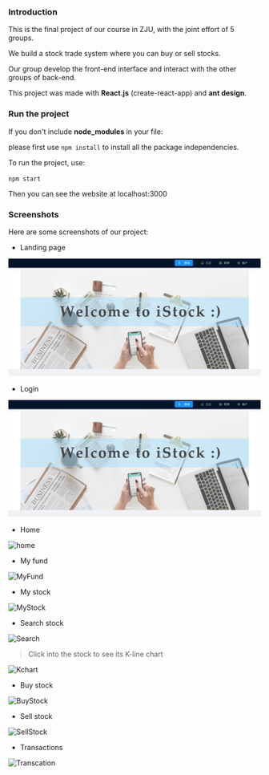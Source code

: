 ### Introduction

This is the final project of our course in ZJU, with the joint effort of 5 groups.

We build a stock trade system where you can buy or sell stocks. 

Our group develop the front-end interface and interact with the other groups of back-end.

This project was made with **React.js** (create-react-app) and **ant design**.





### Run the project

If you don't include **node_modules** in your file:

please first use `npm install` to install all the package independencies.



To run the project, use:

`npm start`

Then you can see the website at localhost:3000





### Screenshots

Here are some screenshots of our project:

* Landing page

![landing](https://github.com/Mihuuu/Stock-Trade-System/raw/master/screenshots/landing.png)



* Login

![login](https://github.com/Mihuuu/Stock-Trade-System/blob/master/screenshots/landing.png)



* Home

![home](C:\Users\linlin\Desktop\stock-system-final\screenshots\home.png)



* My fund

![MyFund](C:\Users\linlin\Desktop\stock-system-final\screenshots\MyFund.png)



* My stock

![MyStock](C:\Users\linlin\Desktop\stock-system-final\screenshots\MyStock.png)



* Search stock

![Search](C:\Users\linlin\Desktop\stock-system-final\screenshots\Search.png)



> Click into the stock to see its K-line chart

![Kchart](C:\Users\linlin\Desktop\stock-system-final\screenshots\Kchart.png)



* Buy stock

![BuyStock](C:\Users\linlin\Desktop\stock-system-final\screenshots\BuyStock.png)



* Sell stock

![SellStock](C:\Users\linlin\Desktop\stock-system-final\screenshots\SellStock.png)



* Transactions

![Transcation](C:\Users\linlin\Desktop\stock-system-final\screenshots\Transcation.png)

